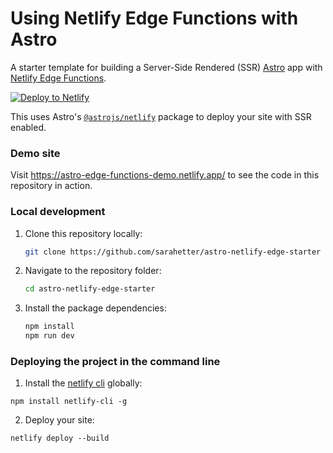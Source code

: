 # Using Netlify Edge Functions with Astro

A starter template for building a Server-Side Rendered (SSR) [Astro](https://astro.build/) app with [Netlify Edge Functions](https://docs.netlify.com/netlify-labs/experimental-features/edge-functions/).

[![Deploy to Netlify](https://www.netlify.com/img/deploy/button.svg)](https://app.netlify.com/start/deploy?repository=https://github.com/sarahetter/astro-netlify-edge-starter)

This uses Astro's [`@astrojs/netlify`](https://github.com/withastro/astro/tree/main/packages/integrations/netlify) package to deploy your site with SSR enabled.

### Demo site

Visit https://astro-edge-functions-demo.netlify.app/ to see the code in this repository in action.

### Local development

1. Clone this repository locally:
    ```bash
    git clone https://github.com/sarahetter/astro-netlify-edge-starter
    ```
2. Navigate to the repository folder:
    ```bash
    cd astro-netlify-edge-starter
    ```
3. Install the package dependencies:
    ```bash
    npm install
    npm run dev
    ```

### Deploying the project in the command line

1. Install the [netlify cli](https://docs.netlify.com/cli/get-started/) globally:
```
npm install netlify-cli -g
```
2. Deploy your site:
```
netlify deploy --build
```
